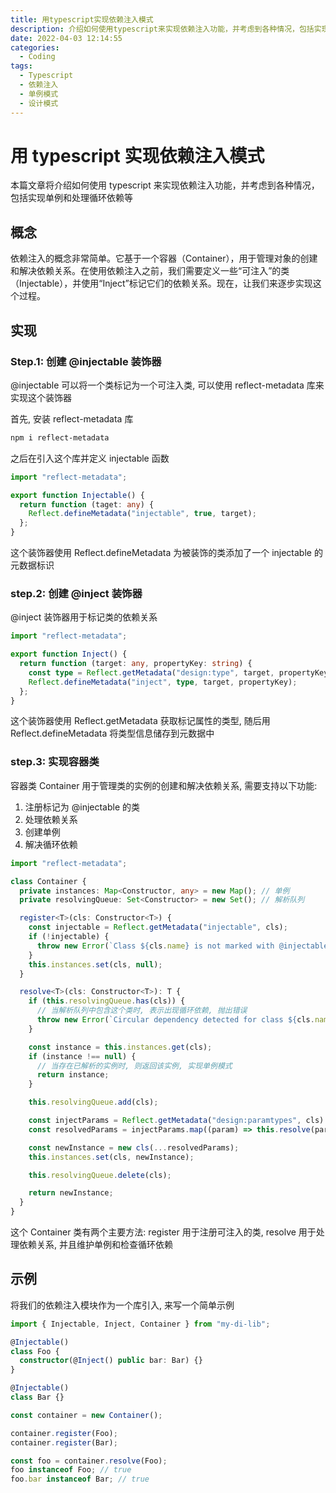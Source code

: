 ```yaml
---
title: 用typescript实现依赖注入模式
description: 介绍如何使用typescript来实现依赖注入功能，并考虑到各种情况，包括实现单例和处理循环依赖等
date: 2022-04-03 12:14:55
categories:
  - Coding
tags:
  - Typescript
  - 依赖注入
  - 单例模式
  - 设计模式
---
```


# 用 typescript 实现依赖注入模式

本篇文章将介绍如何使用 typescript 来实现依赖注入功能，并考虑到各种情况，包括实现单例和处理循环依赖等

## 概念

依赖注入的概念非常简单。它基于一个容器（Container），用于管理对象的创建和解决依赖关系。在使用依赖注入之前，我们需要定义一些“可注入”的类（Injectable），并使用“Inject”标记它们的依赖关系。现在，让我们来逐步实现这个过程。

## 实现

### Step.1: 创建 @injectable 装饰器

@injectable 可以将一个类标记为一个可注入类, 可以使用 reflect-metadata 库来实现这个装饰器

首先, 安装 reflect-metadata 库

```sh
npm i reflect-metadata
```

之后在引入这个库并定义 injectable 函数

```ts
import "reflect-metadata";

export function Injectable() {
  return function (taget: any) {
    Reflect.defineMetadata("injectable", true, target);
  };
}
```

这个装饰器使用 Reflect.defineMetadata 为被装饰的类添加了一个 injectable 的元数据标识

### step.2: 创建 @inject 装饰器

@inject 装饰器用于标记类的依赖关系

```ts
import "reflect-metadata";

export function Inject() {
  return function (target: any, propertyKey: string) {
    const type = Reflect.getMetadata("design:type", target, propertyKey);
    Reflect.defineMetadata("inject", type, target, propertyKey);
  };
}
```

这个装饰器使用 Reflect.getMetadata 获取标记属性的类型, 随后用 Reflect.defineMetadata 将类型信息储存到元数据中

### step.3: 实现容器类

容器类 Container 用于管理类的实例的创建和解决依赖关系, 需要支持以下功能:

1. 注册标记为 @injectable 的类
2. 处理依赖关系
3. 创建单例
4. 解决循环依赖

```ts
import "reflect-metadata";

class Container {
  private instances: Map<Constructor, any> = new Map(); // 单例
  private resolvingQueue: Set<Constructor> = new Set(); // 解析队列

  register<T>(cls: Constructor<T>) {
    const injectable = Reflect.getMetadata("injectable", cls);
    if (!injectable) {
      throw new Error(`Class ${cls.name} is not marked with @injectable`);
    }
    this.instances.set(cls, null);
  }

  resolve<T>(cls: Constructor<T>): T {
    if (this.resolvingQueue.has(cls)) {
      // 当解析队列中包含这个类时, 表示出现循环依赖, 抛出错误
      throw new Error(`Circular dependency detected for class ${cls.name}`);
    }

    const instance = this.instances.get(cls);
    if (instance !== null) {
      // 当存在已解析的实例时, 则返回该实例, 实现单例模式
      return instance;
    }

    this.resolvingQueue.add(cls);

    const injectParams = Reflect.getMetadata("design:paramtypes", cls) || []; // 获取构造函数的参数类型列表
    const resolvedParams = injectParams.map((param) => this.resolve(param)); // 递归获取参数类的单例

    const newInstance = new cls(...resolvedParams);
    this.instances.set(cls, newInstance);

    this.resolvingQueue.delete(cls);

    return newInstance;
  }
}
```

这个 Container 类有两个主要方法: register 用于注册可注入的类, resolve 用于处理依赖关系, 并且维护单例和检查循环依赖

## 示例

将我们的依赖注入模块作为一个库引入, 来写一个简单示例

```ts
import { Injectable, Inject, Container } from "my-di-lib";

@Injectable()
class Foo {
  constructor(@Inject() public bar: Bar) {}
}

@Injectable()
class Bar {}

const container = new Container();

container.register(Foo);
container.register(Bar);

const foo = container.resolve(Foo);
foo instanceof Foo; // true
foo.bar instanceof Bar; // true
```
